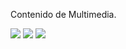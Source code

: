 
Contenido de Multimedia.

<a href="fotos-guillermo/17.jpg"><img class="contenido-imagen" src="fotos-guillermo/17-previa.jpg"></a>
<a href="fotos-guillermo/20.jpg"><img class="contenido-imagen" src="fotos-guillermo/20-previa.jpg"></a>
<a href="fotos-guillermo/21.jpg"><img class="contenido-imagen" src="fotos-guillermo/21-previa.jpg"></a>

